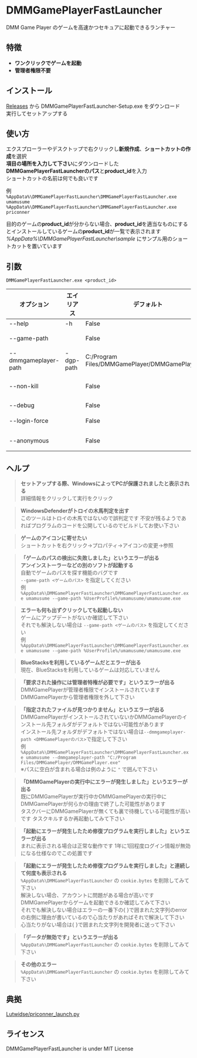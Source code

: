 # DMMGamePlayerFastLauncher
DMM Game Player のゲームを高速かつセキュアに起動できるランチャー

## 特徴
- **ワンクリックでゲームを起動**
- **管理者権限不要**

## インストール
[Releases](https://github.com/fa0311/DMMGamePlayerFastLauncher/releases) から DMMGamePlayerFastLauncher-Setup.exe をダウンロード<br>
実行してセットアップする

## 使い方
エクスプローラーやデスクトップで右クリックし**新規作成**、**ショートカットの作成**を選択<br>
**項目の場所を入力して下さい**にダウンロードした**DMMGamePlayerFastLauncherのパス**と**product_id**を入力<br>
ショートカットの名前は何でも良いです<br>

例<br>
`%AppData%\DMMGamePlayerFastLauncher\DMMGamePlayerFastLauncher.exe umamusume`<br>
`%AppData%\DMMGamePlayerFastLauncher\DMMGamePlayerFastLauncher.exe priconner`<br>

目的のゲームの**product_id**が分からない場合、**product_id**を適当なものにするとインストールしているゲームの**product_id**が一覧で表示されます<br>
*%AppData%\DMMGamePlayerFastLauncher\sample* にサンプル用のショートカットを置いています<br>

## 引数
`DMMGamePlayerFastLauncher.exe <product_id>`

| オプション           | エイリアス | デフォルト                                       | 備考                              | タイプ |
|----------------------|------------|--------------------------------------------------|-----------------------------------|--------|
| --help               | -h         | False                                            |                                   | bool   |
| --game-path          |            | False                                            | Falseにすると自動                 |        |
| --dmmgameplayer-path | -dgp-path  | C:/Program Files/DMMGamePlayer/DMMGamePlayer.exe |                                   |        |
| --non-kill           |            | False                                            | DMMGamePlayerが起動したままになる | bool   |
| --debug              |            | False                                            | デバッグモード                    | bool   |
| --login-force        |            | False                                            | ログインを強制する                | bool   |
| --anonymous          |            | False                                            | 匿名でログインする                | bool   |

## ヘルプ

> **セットアップする際、WindowsによってPCが保護されましたと表示される**<br>
> 詳細情報をクリックして実行をクリック<br>

> **WindowsDefenderがトロイの木馬判定を出す**<br>
> このツールはトロイの木馬ではないので誤判定です
> 不安が残るようであればプログラムのコードを公開しているのでビルドしてお使い下さい

> **ゲームのアイコンに寄せたい**<br>
> ショートカットを右クリック→プロパティ→アイコンの変更→参照

> **「ゲームのパスの検出に失敗しました」というエラーが出る**<br>
> **アンインストーラーなどの別のソフトが起動する**<br>
> 自動でゲームのパスを探す機能のバグです<br>
> `--game-path <ゲームのパス>` を指定してください<br>
例<br>
`%AppData%\DMMGamePlayerFastLauncher\DMMGamePlayerFastLauncher.exe umamusume --game-path %UserProfile%/umamusume/umamusume.exe`<br>

> **エラーも何も出ずクリックしても起動しない**<br>
> ゲームにアップデートがないか確認して下さい<br>
> それでも解決しない場合は `--game-path <ゲームのパス>` を指定してください<br>
例<br>
`%AppData%\DMMGamePlayerFastLauncher\DMMGamePlayerFastLauncher.exe umamusume --game-path %UserProfile%/umamusume/umamusume.exe`<br>


> **BlueStacksを利用しているゲームだとエラーが出る**<br>
> 現在、BlueStacksを利用しているゲームは対応していません

> **「要求された操作には管理者特権が必要です」というエラーが出る**<br>
> DMMGamePlayerが管理者権限でインストールされています<br>
> DMMGamePlayerから管理者権限を外して下さい<br>

> **「指定されたファイルが見つかりません」というエラーが出る**<br>
> DMMGamePlayerがインストールされていないかDMMGamePlayerのインストール先フォルダがデフォルトではない可能性があります<br>
> インストール先フォルダがデフォルトではない場合は`--dmmgameplayer-path <DMMGamePlayerのパス>`で指定して下さい<br>
例<br>
`%AppData%\DMMGamePlayerFastLauncher\DMMGamePlayerFastLauncher.exe umamusume --dmmgameplayer-path "C:/Program Files/DMMGamePlayer/DMMGamePlayer.exe"`<br>
> ※パスに空白が含まれる場合は例のように `"` で囲んで下さい

> **「DMMGamePlayerの実行中にエラーが発生しました」というエラーが出る**<br>
> 既にDMMGamePlayerが実行中かDMMGamePlayerの実行中にDMMGamePlayerが何らかの理由で終了した可能性があります<br>
> タスクバーにDMMGamePlayerが無くても裏で待機している可能性が高いです タスクキルするか再起動してみて下さい<br>

> **「起動にエラーが発生したため修復プログラムを実行しました」というエラーが出る**<br>
> まれに表示される場合は正常な動作です 1年に1回程度ログイン情報が無効になる仕様なのでこの処置です<br>

> **「起動にエラーが発生したため修復プログラムを実行しました」と連続して何度も表示される**<br>
> `%AppData%\DMMGamePlayerFastLauncher` の `cookie.bytes` を削除してみて下さい<br>
> 解決しない場合、アカウントに問題がある場合が高いです<br>
> DMMGamePlayerからゲームを起動できるか確認してみて下さい<br>
> それでも解決しない場合はエラーの一番下の{ }で囲まれた文字列のerrorの右側に理由が書いているので心当たりがあればそれで解決して下さい<br>
> 心当たりがない場合は{ }で囲まれた文字列を開発者に送って下さい<br>

> **「データが無効です」というエラーが出る**<br>
> `%AppData%\DMMGamePlayerFastLauncher` の `cookie.bytes` を削除してみて下さい<br>

> **その他のエラー**<br>
> `%AppData%\DMMGamePlayerFastLauncher` の `cookie.bytes` を削除してみて下さい<br>

## 典拠
[Lutwidse/priconner_launch.py](https://gist.github.com/Lutwidse/82d8e7a20c96296bc0318f1cb6bf26ee)

## ライセンス
DMMGamePlayerFastLauncher is under MIT License